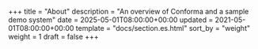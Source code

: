+++
title = "About"
description = "An overview of Conforma and a sample demo system"
date = 2025-05-01T08:00:00+00:00
updated = 2021-05-01T08:00:00+00:00
template = "docs/section.es.html"
sort_by = "weight"
weight = 1
draft = false
+++
